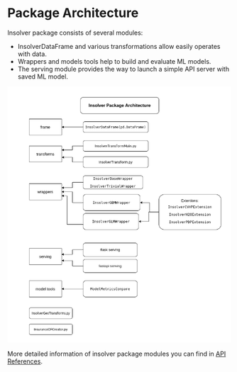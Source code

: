 # Package Architecture

Insolver package consists of several modules:

- InsolverDataFrame and various transformations allow easily operates with data.
- Wrappers and models tools help to build and evaluate ML models.
- The serving module provides the way to launch a simple API server with saved ML model.

![insolver architecture](insolver_architecture.png)

More detailed information of insolver package modules you can find in [API References](api_ref.md).
